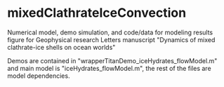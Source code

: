 # mixedClathrateIceConvection
Numerical model, demo simulation, and code/data for modeling results figure for Geophysical research Letters manuscript "Dynamics of mixed clathrate-ice shells on ocean worlds"

Demos are contained in "wrapperTitanDemo_iceHydrates_flowModel.m" and main model is "iceHydrates_flowModel.m", the rest of the files are model dependencies.
